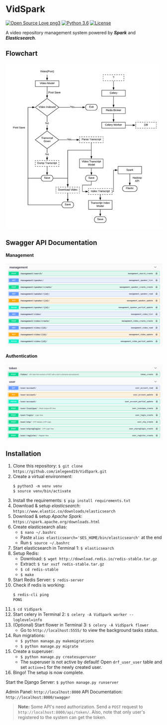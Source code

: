 # VidSpark

[![Open Source Love png3](https://badges.frapsoft.com/os/v3/open-source.png?v=103)](https://github.com/ellerbrock/open-source-badges/) 
[![Python 3.6](https://img.shields.io/badge/python-3.6-blue.svg)](https://www.python.org/downloads/release/python-360/) 
[![License](https://img.shields.io/badge/License-BSD%203--Clause-orange.svg)](https://opensource.org/licenses/BSD-3-Clause) 

A video repository management system powered by ***Spark*** and ***Elasticsearch***.

## Flowchart 

![](images/vidspark.jpeg)

## Swagger API Documentation

#### Management

![Management API](images/management-api.png)

#### Authentication

![User API](images/authentication.png)

## Installation

 1. Clone this repository: `$ git clone https://github.com/imlegend19/VidSpark.git`  
 2. Create a virtual environment: 
     ```
     $ python3 -m venv venv
     $ source venv/bin/activate
     ``` 
 3. Install the requirements: `$ pip install requirements.txt`
 4. Download & setup *elasticsearch*: `https://www.elastic.co/downloads/elasticsearch`
 5. Download & setup *Apache Spark*: `https://spark.apache.org/downloads.html`
 6. Create elasticsearch alias:
     - `$ nano ~/.bashrc`
     - Paste `alias elasticsearch='$ES_HOME/bin/elasticsearch'` at the end
     - Run `$ source ~/.bashrc`
 7. Start elasticsearch in Terminal 1: `$ elasticsearch`
 8. Setup Redis:
     - Download: `$ wget http://download.redis.io/redis-stable.tar.gz`
     - Extract: `$ tar xvzf redis-stable.tar.gz`
     - `$ cd redis-stable`
     - `$ make`
 9. Start Redis Server: `$ redis-server`
 10. Check if redis is working:
     ```
     $ redis-cli ping
     PONG
     ```
 11. `$ cd VidSpark` 
 12. Start celery in Terminal 2: `$ celery -A VidSpark worker --loglevel=info`
 13. (Optional) Start flower in Terminal 3: `$ celery -A VidSpark flower`
     - Go to `http://localhost:5555/` to view the background tasks status.
 14. Run migrations:
     - `$ python manage.py makemigrations`
     - `$ python manage.py migrate`
 15. Create a superuser:
     - `$ python manage.py createsuperuser`
     - The superuser is not active by default! Open `drf_user_user` table and set `active=1` for the newly created user.
 16. Bingo! The setup is now complete.
 
Start the Django Server: `$ python manage.py runserver`

Admin Panel: `http://localhost:8000` 
API Documentation: `http://localhost:8000/swagger`

> **Note:**
> Some API's need authorization. Send a `POST` request to `http://localhost:8000/api/token/`. Also, note that only
> user's registered to the system can get the token.

